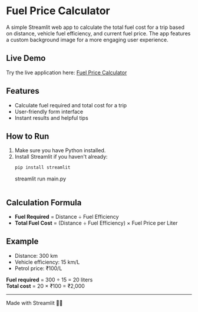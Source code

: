 # Fuel Price Calculator

A simple Streamlit web app to calculate the total fuel cost for a trip based on distance, vehicle fuel efficiency, and current fuel price. The app features a custom background image for a more engaging user experience.

## Live Demo
Try the live application here: [Fuel Price Calculator](https://surjith-ap-fuel-price-calculator-main-qhtz2c.streamlit.app/)

## Features
- Calculate fuel required and total cost for a trip
- User-friendly form interface
- Instant results and helpful tips

## How to Run
1. Make sure you have Python installed.
2. Install Streamlit if you haven't already:
   ```bash
   pip install streamlit
   ```
   streamlit run main.py
   ```

## Calculation Formula
- **Fuel Required** = Distance ÷ Fuel Efficiency
- **Total Fuel Cost** = (Distance ÷ Fuel Efficiency) × Fuel Price per Liter

## Example
- Distance: 300 km
- Vehicle efficiency: 15 km/L
- Petrol price: ₹100/L

**Fuel required** = 300 ÷ 15 = 20 liters  
**Total cost** = 20 × ₹100 = ₹2,000

---
Made with Streamlit 🚗⛽